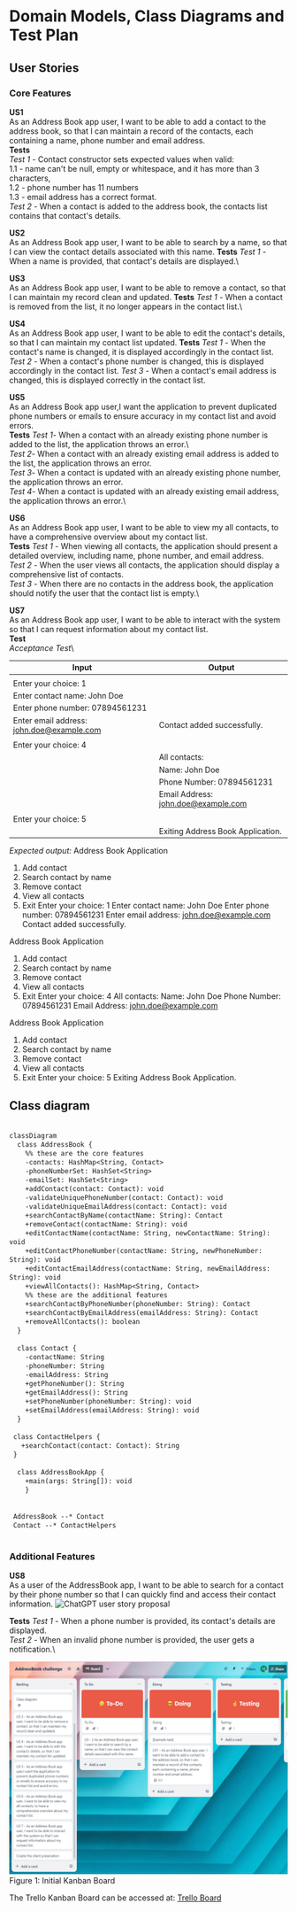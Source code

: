 # Domain Models, Class Diagrams and Test Plan
## User Stories

### Core Features
**US1**\
As an Address Book app user, I want to be able to add a contact to the address book, so that I can maintain a record of 
the contacts, each containing a name, phone number and email address.\
**Tests**\
*Test 1* - Contact constructor sets expected values when valid: \
 1.1 - name can't be null, empty or whitespace, and it has more than 3 characters,\
 1.2 - phone number has 11 numbers\
 1.3 - email address has a correct format.\
*Test 2* -  When a contact is added to the address book, the contacts list contains that contact's details.

**US2**\
As an Address Book app user, I want to be able to search by a name, so that I can view the contact details associated 
with this name.
**Tests**
*Test 1* - When a name is provided, that contact's details are displayed.\

**US3**\
As an Address Book app user, I want to be able to remove a contact, so that I can maintain my record clean and updated.
**Tests**
*Test 1* - When a contact is removed from the list, it no longer appears in the contact list.\

**US4**\
As an Address Book app user, I want to be able to edit the contact's details, so that I can maintain my contact list
updated. 
**Tests**
*Test 1* - When the contact's name is changed, it is displayed accordingly in the contact list.
*Test 2* - When a contact's phone number is changed, this is displayed accordingly in the contact list.
*Test 3* - When a contact's email address is changed, this is displayed correctly in the contact list.

**US5**\
As an Address Book app user,I want the application to prevent duplicated phone numbers or emails to ensure accuracy in
my contact list and avoid errors.\
**Tests**
*Test 1*- When a contact with an already existing phone number is added to the list, the application throws an error.\  
*Test 2*- When a contact with an already existing email address is added to the list, the application throws an error.\
*Test 3*- When a contact is updated with an already existing phone number, the application throws an error.\
*Test 4*- When a contact is updated with an already existing email address, the application throws an error.\

**US6**\
As an Address Book app user, I want to be able to view my all contacts, to have a comprehensive overview about my
contact list.\
**Tests**
*Test 1* - When viewing all contacts, the application should present a detailed overview,
including name, phone number, and email address.\
*Test 2* - When the user views all contacts, the application should display a comprehensive list of contacts.\
*Test 3* - When there are no contacts in the address book, the application should notify the user that 
the contact list is empty.\


**US7**\
As an Address Book app user, I want to be able to interact with the system so that I can request information about my 
contact list.\
**Test**\
*Acceptance Test*\

| Input                                     | Output                              |
|-------------------------------------------|-------------------------------------|
|                                           |                                     |
| Enter your choice: 1                      |                                     |
| Enter contact name: John Doe              |                                     |
| Enter phone number: 07894561231           |                                     |
| Enter email address: john.doe@example.com | Contact added successfully.         |
|                                           |                                     |
| Enter your choice: 4                      |                                     |
|                                           | All contacts:                       |
|                                           | Name: John Doe                      |
|                                           | Phone Number: 07894561231           |
|                                           | Email Address: john.doe@example.com |
|                                           |                                     |
| Enter your choice: 5                      |                                     |
|                                           | Exiting Address Book Application.   |


*Expected output:*
Address Book Application

1. Add contact
2. Search contact by name
3. Remove contact
4. View all contacts
5. Exit
   Enter your choice: 1
   Enter contact name: John Doe
   Enter phone number: 07894561231
   Enter email address: john.doe@example.com
   Contact added successfully.

Address Book Application

1. Add contact
2. Search contact by name
3. Remove contact
4. View all contacts
5. Exit
   Enter your choice: 4
   All contacts:
   Name: John Doe
   Phone Number: 07894561231
   Email Address: john.doe@example.com

Address Book Application

1. Add contact
2. Search contact by name
3. Remove contact
4. View all contacts
5. Exit
   Enter your choice: 5
   Exiting Address Book Application.

## Class diagram

``` mermaid

classDiagram
  class AddressBook {
    %% these are the core features
    -contacts: HashMap<String, Contact> 
    -phoneNumberSet: HashSet<String>
    -emailSet: HashSet<String>
    +addContact(contact: Contact): void
    -validateUniquePhoneNumber(contact: Contact): void
    -validateUniqueEmailAddress(contact: Contact): void
    +searchContactByName(contactName: String): Contact
    +removeContact(contactName: String): void
    +editContactName(contactName: String, newContactName: String): void
    +editContactPhoneNumber(contactName: String, newPhoneNumber: String): void
    +editContactEmailAddress(contactName: String, newEmailAddress: String): void
    +viewAllContacts(): HashMap<String, Contact>
    %% these are the additional features
    +searchContactByPhoneNumber(phoneNumber: String): Contact
    +searchContactByEmailAddress(emailAddress: String): Contact
    +removeAllContacts(): boolean
  }

  class Contact {
    -contactName: String
    -phoneNumber: String
    -emailAddress: String
    +getPhoneNumber(): String
    +getEmailAddress(): String
    +setPhoneNumber(phoneNumber: String): void
    +setEmailAddress(emailAddress: String): void
  }
  
 class ContactHelpers {
   +searchContact(contact: Contact): String
 }
 
  class AddressBookApp {
    +main(args: String[]): void
    }

 
 AddressBook --* Contact
 Contact --* ContactHelpers
 
```

### Additional Features

**US8**\
As a user of the AddressBook app, I want to be able to search for a contact by their 
phone number so that I can quickly find and access their contact information.
![ChatGPT user story proposal](/docs/images/US7_chatGPT-sol.JPG)

**Tests**
*Test 1* - When a phone number is provided, its contact's details are displayed.\
*Test 2* - When an invalid phone number is provided, the user gets a  notification.\



![Initial Kanban Board](/docs/images/AB-Initial%20board.JPG)
Figure 1: Initial Kanban Board

The Trello Kanban Board can be accessed at:
[Trello Board](https://trello.com/b/BPiPEQ8D/addressbook-challenge)